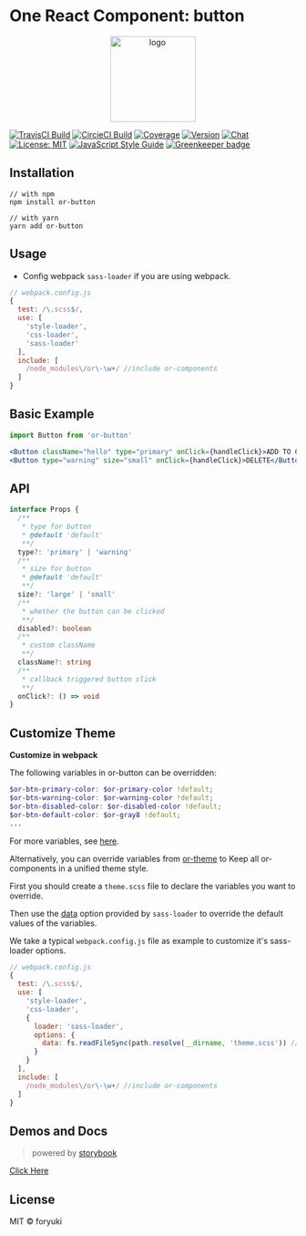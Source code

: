 # One React Component: button

<p align="center"><img width="150" src="https://cdn.rawgit.com/one-react/assets/master/logo%402x.png" alt="logo"></p>

[![TravisCI Build](https://img.shields.io/travis/one-react/button.svg)](https://travis-ci.org/one-react/button)
[![CircieCI Build](https://img.shields.io/circleci/project/github/one-react/button.svg)](https://circleci.com/gh/one-react/button)
[![Coverage](https://img.shields.io/codecov/c/github/one-react/button.svg)](https://codecov.io/gh/one-react/button) 
[![Version](https://img.shields.io/npm/v/or-button.svg)](https://www.npmjs.com/package/or-button)
[![Chat](https://img.shields.io/gitter/room/one-react-org/Lobby.svg)](https://gitter.im/one-react-org/Lobby)
[![License: MIT](https://img.shields.io/badge/License-MIT-brightgreen.svg)](https://opensource.org/licenses/MIT)
[![JavaScript Style Guide](https://img.shields.io/badge/code_style-standard-brightgreen.svg)](https://standardjs.com)
[![Greenkeeper badge](https://badges.greenkeeper.io/one-react/button.svg)](https://greenkeeper.io/) 

## Installation
```
// with npm
npm install or-button

// with yarn
yarn add or-button
```

## Usage
- Config webpack `sass-loader` if you are using webpack.

```js
// webpack.config.js
{
  test: /\.scss$/,
  use: [
    'style-loader',
    'css-loader',
    'sass-loader'
  ],
  include: [
    /node_modules\/or\-\w+/ //include or-components
  ]
}
```

## Basic Example

```jsx
import Button from 'or-button'

<Button className="hello" type="primary" onClick={handleClick}>ADD TO CART</Button>
<Button type="warning" size="small" onClick={handleClick}>DELETE</Button>
```

## API

```ts
interface Props {
  /**
   * type for button
   * @default 'default'
   **/
  type?: 'primary' | 'warning'
  /**
   * size for button
   * @default 'default'
   **/
  size?: 'large' | 'small'
  /**
   * whether the button can be clicked
   **/
  disabled?: boolean
  /**
   * custom className
   **/
  className?: string
  /**
   * callback triggered button click
   **/
  onClick?: () => void
}
```

## Customize Theme
**Customize in webpack**

The following variables in or-button can be overridden:

```scss
$or-btn-primary-color: $or-primary-color !default;
$or-btn-warning-color: $or-warning-color !default;
$or-btn-disabled-color: $or-disabled-color !default;
$or-btn-default-color: $or-gray8 !default;
...
```
For more variables, see [here](https://github.com/one-react/button/blob/master/src/styles.scss).

Alternatively, you can override variables from [or-theme](https://github.com/one-react/theme/blob/master/src/variables.scss) to Keep all or-components in a unified theme style.

First you should create a `theme.scss` file to declare the variables you want to override.

Then use the [data](https://github.com/webpack-contrib/sass-loader#environment-variables)  option provided by `sass-loader` to override the default values of the variables.

We take a typical `webpack.config.js` file as example to customize it's sass-loader options.

```js
// webpack.config.js
{
  test: /\.scss$/,
  use: [
    'style-loader',
    'css-loader',
    {
      loader: 'sass-loader',
      options: {
        data: fs.readFileSync(path.resolve(__dirname, 'theme.scss')) // pass theme.scss to sass-loader
      }
    }
  ],
  include: [
    /node_modules\/or\-\w+/ //include or-components
  ]
}
```

## Demos and Docs
> powered by [storybook](https://storybook.js.org/)

[Click Here](https://one-react.github.io/button)

## License

MIT &copy; foryuki
